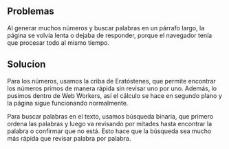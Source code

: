 ## Problemas
Al generar muchos números y buscar palabras en un párrafo largo, la página se volvía lenta o dejaba de responder, porque el navegador tenía que procesar todo al mismo tiempo.

## Solucion 
Para los números, usamos la criba de Eratóstenes, que permite encontrar los números primos de manera rápida sin revisar uno por uno. Además, lo pusimos dentro de Web Workers, así el cálculo se hace en segundo plano y la página sigue funcionando normalmente.

Para buscar palabras en el texto, usamos búsqueda binaria, que primero ordena las palabras y luego va revisando por mitades hasta encontrar la palabra o confirmar que no está. Esto hace que la búsqueda sea mucho más rápida que revisar palabra por palabra.